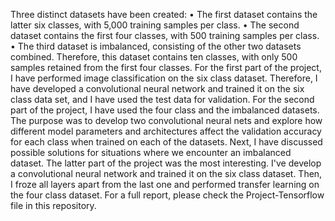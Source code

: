 Three distinct datasets have been created:
• The first dataset contains the latter six classes, with 5,000 training samples per class.
• The second dataset contains the first four classes, with 500 training samples per class.
• The third dataset is imbalanced, consisting of the other two datasets combined. Therefore, this
dataset contains ten classes, with only 500 samples retained from the first four classes.
For the first part of the project, I have performed image classification on the six class dataset. Therefore, I have developed a convolutional neural network and trained it on the six class data set, and I have used the test data for validation.
For the second part of the project, I have used the four class and the imbalanced datasets. The purpose was to develop two convolutional neural nets and explore how different model parameters and architectures affect the validation accuracy for each class when trained on each of the datasets. Next, I have discussed possible solutions for situations where we encounter an imbalanced dataset.
The latter part of the project was the most interesting. I've develop a convolutional neural network and trained it on the six class dataset. Then, I froze all layers apart from the last one and performed transfer learning on the four class dataset.
For a full report, please check the Project-Tensorflow file in this repository.
